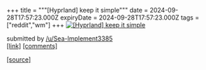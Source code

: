 +++
title = """[Hyprland] keep it simple"""
date = 2024-09-28T17:57:23.000Z
expiryDate = 2024-09-28T17:57:23.000Z
tags = ["reddit","wm"]
+++
[![[Hyprland] keep it simple](https://b.thumbs.redditmedia.com/qCKRnv5tii0DOlpagN9XYuy7rokKnGDQnrTayYYzzWQ.jpg "[Hyprland] keep it simple")](https://www.reddit.com/r/unixporn/comments/1frk35h/hyprland_keep_it_simple/)

submitted by [/u/Sea-Implement3385](https://www.reddit.com/user/Sea-Implement3385)  
[\[link\]](https://www.reddit.com/gallery/1frk35h) [\[comments\]](https://www.reddit.com/r/unixporn/comments/1frk35h/hyprland_keep_it_simple/)

[[source]](https://www.reddit.com/r/unixporn/comments/1frk35h/hyprland_keep_it_simple/)
